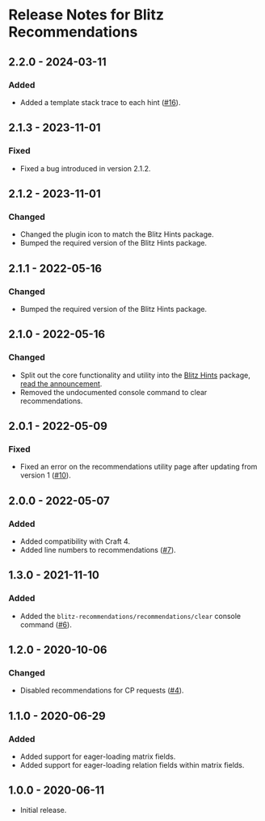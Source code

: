# Release Notes for Blitz Recommendations

## 2.2.0 - 2024-03-11

### Added

- Added a template stack trace to each hint ([#16](https://github.com/putyourlightson/craft-blitz-recommendations/issues/16)).

## 2.1.3 - 2023-11-01

### Fixed

- Fixed a bug introduced in version 2.1.2.

## 2.1.2 - 2023-11-01

### Changed

- Changed the plugin icon to match the Blitz Hints package.
- Bumped the required version of the Blitz Hints package.

## 2.1.1 - 2022-05-16

### Changed

- Bumped the required version of the Blitz Hints package.

## 2.1.0 - 2022-05-16

### Changed

- Split out the core functionality and utility into the [Blitz Hints](https://github.com/putyourlightson/craft-blitz-hints) package, [read the announcement](https://putyourlightson.com/articles/ballroom-blitz).
- Removed the undocumented console command to clear recommendations.

## 2.0.1 - 2022-05-09

### Fixed

- Fixed an error on the recommendations utility page after updating from version 1 ([#10](https://github.com/putyourlightson/craft-blitz-recommendations/issues/10)).

## 2.0.0 - 2022-05-07

### Added

- Added compatibility with Craft 4.
- Added line numbers to recommendations ([#7](https://github.com/putyourlightson/craft-blitz-recommendations/issues/7)).

## 1.3.0 - 2021-11-10

### Added

- Added the `blitz-recommendations/recommendations/clear` console command ([#6](https://github.com/putyourlightson/craft-blitz-recommendations/issues/6)).

## 1.2.0 - 2020-10-06

### Changed

- Disabled recommendations for CP requests ([#4](https://github.com/putyourlightson/craft-blitz-recommendations/issues/4)).

## 1.1.0 - 2020-06-29

### Added

- Added support for eager-loading matrix fields.
- Added support for eager-loading relation fields within matrix fields.

## 1.0.0 - 2020-06-11

- Initial release.
